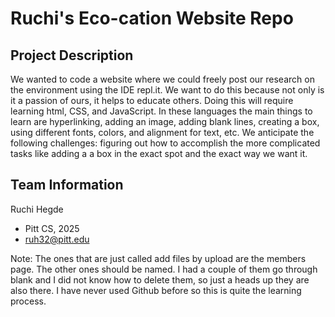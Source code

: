 # Ruchi's Eco-cation Website Repo

## Project Description
We wanted to code a website where we could freely post our research on the environment using the IDE repl.it.
We want to do this because not only is it a passion of ours, it helps to educate others.
Doing this will require learning html, CSS, and JavaScript. In these languages the main things to learn are hyperlinking, adding an image, adding blank lines, creating a box, using different fonts, colors, and alignment for text, etc. 
We anticipate the following challenges: figuring out how to accomplish the more complicated tasks like adding a a box in the exact spot and the exact way we want it.

## Team Information
Ruchi Hegde
* Pitt CS, 2025
* ruh32@pitt.edu

Note: The ones that are just called add files by upload are the members page. The other ones should be named. I had a couple of them go through blank and I did not know how to delete them, so just a heads up they are also there. I have never used Github before so this is quite the learning process. 
